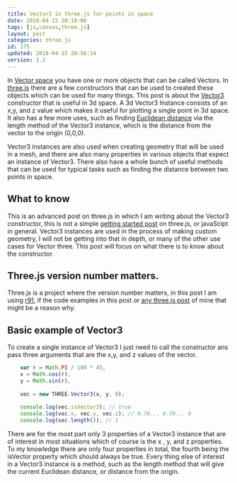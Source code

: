 ```yaml
---
title: Vector3 in three.js for points in space
date: 2018-04-15 20:18:00
tags: [js,canvas,three.js]
layout: post
categories: three.js
id: 175
updated: 2018-04-15 20:56:14
version: 1.2
---
```


In [Vector space](https://en.wikipedia.org/wiki/Vector_space) you have one or more objects that can be called Vectors. In [three.js](https://threejs.org/) there are a few constructors that can be used to created these objects which can be used for many things. This post is about the [Vector3](https://threejs.org/docs/index.html#api/math/Vector3) constructor that is useful in 3d space. A 3d Vector3 Instance consists of an x,y, and z value which makes it useful for plotting a single point in 3d space. It also has a few more uses, such as finding [Euclidean distance](https://en.wikipedia.org/wiki/Euclidean_distance) via the length method of the Vector3 instance, which is the distance from the vector to the origin (0,0,0).

<!-- more -->

Vector3 instances are also used when creating geometry that will be used in a mesh, and there are also many properties in various objects that expect an instance of Vector3. There also have a whole bunch of useful methods that can be used for typical tasks such as finding the distance between two points in space.

## What to know

This is an advanced post on three.js in which I am writing about the Vector3 constructor, this is not a simple [getting started post](/2018/04/04/threejs-getting-started/) on three.js, or javaScipt in general. Vector3 instances are used in the process of making custom geometry, I will not be getting into that in depth, or many of the other use cases for Vector three. This post will focus on what there is to know about the constructor.

## Three.js version number matters.

Three.js is a project where the version number matters, in this post I am using [r91](https://github.com/mrdoob/three.js/tree/r91), if the code examples in this post or [any three.js post](/categories/three-js/) of mine that might be a reason why.

## Basic example of Vector3

To create a single instance of Vector3 I just need to call the constructor ans pass three arguments that are the x,y, and z values of the vector.

```js
    var r = Math.PI / 180 * 45,
    x = Math.cos(r),
    y = Math.sin(r),
 
    vec = new THREE.Vector3(x, y, 0);
 
    console.log(vec.isVector3); // true
    console.log(vec.x, vec.y, vec.z); // 0.70... 0.70... 0
    console.log(vec.length()); // 1
```

There are for the most part only 3 properties of a Vector3 instance that are of interest in most situations which of course is the x , y, and z properties. To my knowledge there are only four properties in total, the fourth being the isVector property which should always be true. Every thing else of interest in a Vector3 instance is a method, such as the length method that will give the current Euclidean distance, or distance from the origin.

